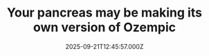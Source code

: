 ---
title: "Your pancreas may be making its own version of Ozempic"
date: 2025-09-21T12:45:57.000Z
category: Health
externalLink: "https://www.sciencedaily.com/releases/2025/09/250920214455.htm"
image: ""
excerpt: "Duke University scientists have discovered that pancreatic alpha cells, long believed to only produce glucagon, actually generate powerful amounts of GLP-1 — the same hormone mimicked by popular diabetes drugs like semaglutide (Ozempic and Wegovy). Even more surprisingly, when glucagon production is blocked, alpha cells “switch gears” and boost GLP-1 output, enhancing insulin release and blood sugar control.…"
---
